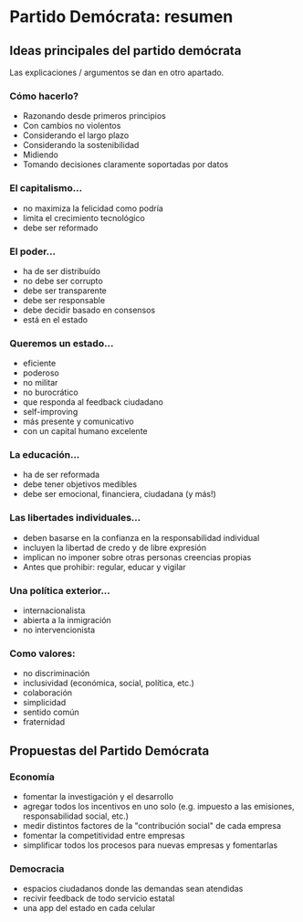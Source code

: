 # Partido Demócrata: resumen

## Ideas principales del partido demócrata

Las explicaciones / argumentos se dan en otro apartado.

### Cómo hacerlo?
- Razonando desde primeros principios
- Con cambios no violentos
- Considerando el largo plazo
- Considerando la sostenibilidad
- Midiendo
- Tomando decisiones claramente soportadas por datos

### El capitalismo...
- no maximiza la felicidad como podría
- limita el crecimiento tecnológico
- debe ser reformado

### El poder...
- ha de ser distribuído
- no debe ser corrupto
- debe ser transparente
- debe ser responsable
- debe decidir basado en consensos
- está en el estado

### Queremos un estado...
- eficiente
- poderoso
- no militar
- no burocrático
- que responda al feedback ciudadano
- self-improving
- más presente y comunicativo
- con un capital humano excelente

### La educación...
- ha de ser reformada
- debe tener objetivos medibles
- debe ser emocional, financiera, ciudadana (y más!)

### Las libertades individuales...
- deben basarse en la confianza en la responsabilidad individual
- incluyen la libertad de credo y de libre expresión
- implican no imponer sobre otras personas creencias propias
- Antes que prohibir: regular, educar y vigilar 

### Una política exterior...
- internacionalista
- abierta a la inmigración
- no intervencionista

### Como valores:
- no discriminación
- inclusividad (económica, social, política, etc.)
- colaboración
- simplicidad
- sentido común
- fraternidad

## Propuestas del Partido Demócrata

### Economía
- fomentar la investigación y el desarrollo 
- agregar todos los incentivos en uno solo (e.g. impuesto a las emisiones, responsabilidad social, etc.)
- medir distintos factores de la "contribución social" de cada empresa
- fomentar la competitividad entre empresas
- simplificar todos los procesos para nuevas empresas y fomentarlas

### Democracia
- espacios ciudadanos donde las demandas sean atendidas
- recivir feedback de todo servicio estatal
- una app del estado en cada celular

